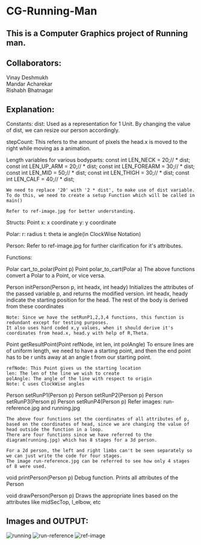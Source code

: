 # CG-Running-Man

This is a Computer Graphics project of Running man.
---
Collaborators:
--
Vinay Deshmukh<br />
Mandar Acharekar<br />
Rishabh Bhatnagar

Explanation:
---
Constants:
dist:
    Used as a representation for 1 Unit.
    By changing the value of dist, we can resize our person accordingly.

stepCount:
    This refers to the amount of pixels the head.x is moved to the right while moving as a animation.

Length variables for various bodyparts:
    const int LEN_NECK      = 20;// * dist;
    const int LEN_UP_ARM    = 20;// * dist;
    const int LEN_FOREARM   = 30;// * dist;
    const int LEN_MID       = 50;// * dist;
    const int LEN_THIGH     = 30;// * dist;
    const int LEN_CALF      = 40;// * dist;

    We need to replace '20' with '2 * dist', to make use of dist variable.
    To do this, we need to create a setup Function which will be called in main()

    Refer to ref-image.jpg for better understanding.

Structs:
Point
    x: x coordinate
    y: y coordinate

Polar:
    r: radius
    t: theta ie angle(in ClockWise Notation)

Person:
    Refer to ref-image.jpg for further clarification for it's attributes.

Functions:

Polar cart_to_polar(Point p)
Point polar_to_cart(Polar a)
    The above functions convert a Polar to a Point, or vice versa.

Person initPerson(Person p, int headx, int heady)
    Initializes the attributes of the passed variable p, and returns the modified version.
    int headx, heady indicate the starting position for the head.
    The rest of the body is derived from these coordinates

    Note: Since we have the setRunP1,2,3,4 functions, this function is redundant except for testing purposes.
    It also uses hard coded x,y values, when it should derive it's coordinates from head.x, head.y with help of R,Theta.


Point getResultPoint(Point refNode, int len, int polAngle)
    To ensure lines are of uniform length, we need to have a starting point, and then the end point has to be r units away at an angle t from our starting point.

    refNode: This Point gives us the starting location
    len: The len of the line we wish to create
    polAngle: The angle of the line with respect to origin
    Note: C uses ClockWise angles


Person setRunP1(Person p)
Person setRunP2(Person p)
Person setRunP3(Person p)
Person setRunP4(Person p)
    Refer images: run-reference.jpg and running.jpg

    The above four functions set the coordinates of all attributes of p, based on the coordinates of head, since we are changing the value of head outside the function in a loop.
    There are four functions since we have referred to the diagram(running.jpg) which has 8 stages for a 3d person.
    
    For a 2d person, the left and right limbs can't be seen separately so we can just write the code for four stages.
    The image run-reference.jpg can be referred to see how only 4 stages of 8 were used.

void printPerson(Person p)
    Debug function.
    Prints all attributes of the Person

void drawPerson(Person p)
Draws the
appropriate lines based on the attributes like midSecTop, l_elbow, etc


Images and OUTPUT:
---
![running](https://user-images.githubusercontent.com/20074475/37246146-bd4031ee-24c9-11e8-8fa7-0bc2befff61f.jpg)
![run-reference](https://user-images.githubusercontent.com/20074475/37246147-bd9eb4f8-24c9-11e8-80e8-8431445b85d4.jpg)
![ref-image](https://user-images.githubusercontent.com/20074475/37246148-be2c2bc6-24c9-11e8-9742-883d55e95352.jpg)
